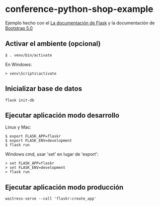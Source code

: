 # conference-python-shop-example

Ejemplo hecho con el [La documentación de Flask](https://flask.palletsprojects.com/en/1.1.x/) y la documentación de [Bootstrap 5.0](https://getbootstrap.com/docs/5.0)

## Activar el ambiente (opcional)

```
$ . venv/bin/activate
```

En Windows:
```
> venv\Scripts\activate
```

## Inicializar base de datos
```
flask init-db
```

## Ejecutar aplicación modo desarrollo
Linux y Mac:
```
$ export FLASK_APP=flaskr
$ export FLASK_ENV=development
$ flask run
```

Windows cmd, usar 'set' en lugar de 'export':
```
> set FLASK_APP=flaskr
> set FLASK_ENV=development
> flask run
```

## Ejecutar aplicación modo producción
```
waitress-serve --call 'flaskr:create_app'
```